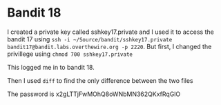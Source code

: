 # Bandit 18

I created a private key called sshkey17.private and I used it to access the bandit 17 using `ssh -i ~/Source/bandit/sshkey17.private bandit17@bandit.labs.overthewire.org -p 2220`.
But first, I changed the privillege using `chmod 700 sshkey17.private`

This logged me in to bandit 18.

Then I used `diff` to find the only difference between the two files

The password is x2gLTTjFwMOhQ8oWNbMN362QKxfRqGlO

